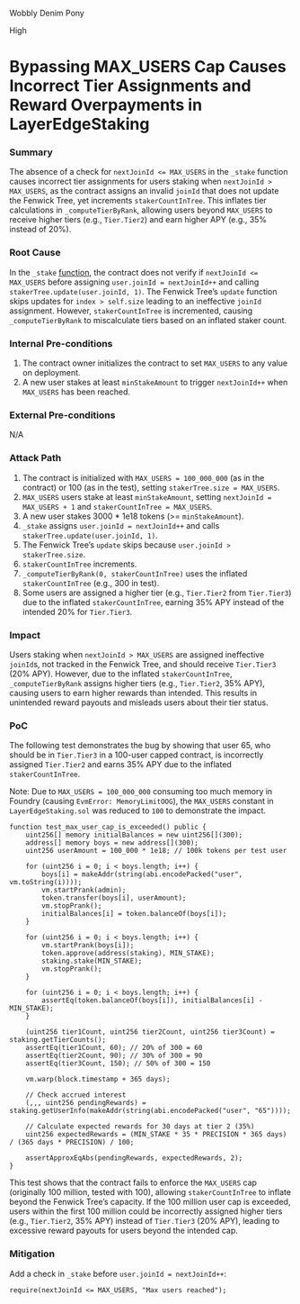 Wobbly Denim Pony

High

# Bypassing MAX_USERS Cap Causes Incorrect Tier Assignments and Reward Overpayments in LayerEdgeStaking

### Summary

The absence of a check for `nextJoinId <= MAX_USERS` in the `_stake` function causes incorrect tier assignments for users staking when `nextJoinId > MAX_USERS`, as the contract assigns an invalid `joinId` that does not update the Fenwick Tree, yet increments `stakerCountInTree`. This inflates tier calculations in `_computeTierByRank`, allowing users beyond `MAX_USERS` to receive higher tiers (e.g., `Tier.Tier2`) and earn higher APY (e.g., 35% instead of 20%).


### Root Cause

In the `_stake` [function](https://github.com/sherlock-audit/2025-05-layeredge/blob/main/edgen-staking/src/stake/LayerEdgeStaking.sol#L700-L713), the contract does not verify if `nextJoinId <= MAX_USERS` before assigning `user.joinId = nextJoinId++` and calling `stakerTree.update(user.joinId, 1)`. The Fenwick Tree’s `update` function skips updates for `index > self.size`  leading to an ineffective `joinId` assignment. However, `stakerCountInTree` is incremented, causing `_computeTierByRank` to miscalculate tiers based on an inflated staker count.


### Internal Pre-conditions

1. The contract owner initializes the contract to set `MAX_USERS` to any value on deployment.
2. A new user stakes at least `minStakeAmount` to trigger `nextJoinId++` when  `MAX_USERS` has been reached.


### External Pre-conditions

N/A

### Attack Path

1. The contract is initialized with `MAX_USERS = 100_000_000` (as in the contract) or 100 (as in the test), setting `stakerTree.size = MAX_USERS`.
2. `MAX_USERS` users stake at least `minStakeAmount`, setting `nextJoinId = MAX_USERS + 1` and `stakerCountInTree = MAX_USERS`.
3. A new user stakes 3000 * 1e18 tokens (>= `minStakeAmount`).
4. `_stake` assigns `user.joinId = nextJoinId++` and calls `stakerTree.update(user.joinId, 1)`.
5. The Fenwick Tree’s `update` skips because `user.joinId > stakerTree.size`.
6. `stakerCountInTree` increments.
7. `_computeTierByRank(0, stakerCountInTree)` uses the inflated `stakerCountInTree` (e.g., 300 in test).
8. Some users are assigned a higher tier (e.g., `Tier.Tier2` from `Tier.Tier3`) due to the inflated `stakerCountInTree`, earning 35% APY instead of the intended 20% for `Tier.Tier3`.


### Impact

Users staking when `nextJoinId > MAX_USERS` are assigned ineffective `joinId`s, not tracked in the Fenwick Tree, and should receive `Tier.Tier3` (20% APY). However, due to the inflated `stakerCountInTree`, `_computeTierByRank` assigns higher tiers (e.g., `Tier.Tier2`, 35% APY), causing users to earn higher rewards than intended. This results in unintended reward payouts and misleads users about their tier status.


### PoC

The following test demonstrates the bug by showing that user 65, who should be in `Tier.Tier3` in a 100-user capped contract, is incorrectly assigned `Tier.Tier2` and earns 35% APY due to the inflated `stakerCountInTree`.

Note: Due to `MAX_USERS = 100_000_000` consuming too much memory in Foundry (causing `EvmError: MemoryLimitOOG`), the `MAX_USERS` constant in `LayerEdgeStaking.sol` was reduced to `100` to demonstrate the impact.

```solidity
function test_max_user_cap_is_exceeded() public {
    uint256[] memory initialBalances = new uint256[](300);
    address[] memory boys = new address[](300);
    uint256 userAmount = 100_000 * 1e18; // 100k tokens per test user

    for (uint256 i = 0; i < boys.length; i++) {
        boys[i] = makeAddr(string(abi.encodePacked("user", vm.toString(i))));
        vm.startPrank(admin);
        token.transfer(boys[i], userAmount);
        vm.stopPrank();
        initialBalances[i] = token.balanceOf(boys[i]);
    }

    for (uint256 i = 0; i < boys.length; i++) {
        vm.startPrank(boys[i]);
        token.approve(address(staking), MIN_STAKE);
        staking.stake(MIN_STAKE);
        vm.stopPrank();
    }

    for (uint256 i = 0; i < boys.length; i++) {
        assertEq(token.balanceOf(boys[i]), initialBalances[i] - MIN_STAKE);
    }

    (uint256 tier1Count, uint256 tier2Count, uint256 tier3Count) = staking.getTierCounts();
    assertEq(tier1Count, 60); // 20% of 300 = 60
    assertEq(tier2Count, 90); // 30% of 300 = 90
    assertEq(tier3Count, 150); // 50% of 300 = 150

    vm.warp(block.timestamp + 365 days);

    // Check accrued interest
    (,,, uint256 pendingRewards) = staking.getUserInfo(makeAddr(string(abi.encodePacked("user", "65"))));

    // Calculate expected rewards for 30 days at tier 2 (35%)
    uint256 expectedRewards = (MIN_STAKE * 35 * PRECISION * 365 days) / (365 days * PRECISION) / 100;

    assertApproxEqAbs(pendingRewards, expectedRewards, 2);
}
```

This test shows that the contract fails to enforce the `MAX_USERS` cap (originally 100 million, tested with 100), allowing `stakerCountInTree` to inflate beyond the Fenwick Tree’s capacity. If the 100 million user cap is exceeded, users within the first 100 million could be incorrectly assigned higher tiers (e.g., `Tier.Tier2`, 35% APY) instead of `Tier.Tier3` (20% APY), leading to excessive reward payouts for users beyond the intended cap.



### Mitigation

Add a check in `_stake` before `user.joinId = nextJoinId++`:
```solidity
require(nextJoinId <= MAX_USERS, "Max users reached");
```